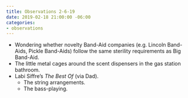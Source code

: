 ```yaml
---
title: Observations 2-6-19
date: 2019-02-18 21:00:00 -06:00
categories:
- observations
---
```


- Wondering whether novelty Band-Aid companies (e.g. Lincoln Band-Aids, Pickle Band-Aids) follow the same sterility requirements as Big Band-Aid.
- The little metal cages around the scent dispensers in the gas station bathroom.
- Labi Siffre’s *The Best Of* (via Dad).
	- The string arrangements.
	- The bass-playing.
